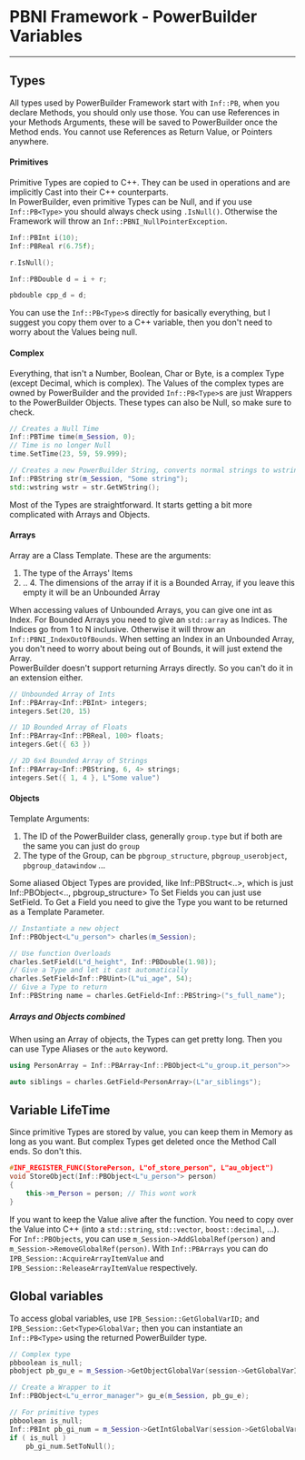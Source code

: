 # PBNI Framework - PowerBuilder Variables
---


## Types
All types used by PowerBuilder Framework start with `Inf::PB`, when you declare Methods, you should only use those. You can use References in your Methods Arguments, these will be saved to PowerBuilder once the Method ends. You cannot use References as Return Value, or Pointers anywhere.

#### Primitives
Primitive Types are copied to C++. They can be used in operations and are implicitly Cast into their C++ counterparts.  
In PowerBuilder, even primitive Types can be Null, and if you use `Inf::PB<Type>` you should always check using `.IsNull()`. Otherwise the Framework will throw an `Inf::PBNI_NullPointerException`.
```cpp
Inf::PBInt i(10);
Inf::PBReal r(6.75f);

r.IsNull();

Inf::PBDouble d = i + r;

pbdouble cpp_d = d;
```
You can use the ``Inf::PB<Type>``s directly for basically everything, but I suggest you copy them over to a C++ variable, then you don't need to worry about the Values being null.

#### Complex
Everything, that isn't a Number, Boolean, Char or Byte, is a complex Type (except Decimal, which is complex). The Values of the complex types are owned by PowerBuilder and the provided `Inf::PB<Type>`s are just Wrappers to the PowerBuilder Objects. These types can also be Null, so make sure to check.

```cpp
// Creates a Null Time
Inf::PBTime time(m_Session, 0);
// Time is no longer Null
time.SetTime(23, 59, 59.999);

// Creates a new PowerBuilder String, converts normal strings to wstrings
Inf::PBString str(m_Session, "Some string");
std::wstring wstr = str.GetWString();
```

Most of the Types are straightforward. It starts getting a bit more complicated with Arrays and Objects.
#### Arrays
Array are a Class Template. These are the arguments:

 1. The type of the Arrays' Items 
 2. .. 4. The dimensions of the array if it is a Bounded Array, if you leave this empty it will be an Unbounded Array

When accessing values of Unbounded Arrays, you can give one int as Index. For Bounded Arrays you need to give an `std::array` as Indices. The Indices go from 1 to N inclusive. Otherwise it will throw an `Inf::PBNI_IndexOutOfBounds`. When setting an Index in an Unbounded Array, you don't need to worry about being out of Bounds, it will just extend the Array.  
PowerBuilder doesn't support returning Arrays directly. So you can't do it in an extension either.

```cpp
// Unbounded Array of Ints
Inf::PBArray<Inf::PBInt> integers;
integers.Set(20, 15)

// 1D Bounded Array of Floats
Inf::PBArray<Inf::PBReal, 100> floats;
integers.Get({ 63 })

// 2D 6x4 Bounded Array of Strings
Inf::PBArray<Inf::PBString, 6, 4> strings;
integers.Set({ 1, 4 }, L"Some value")
```

#### Objects
Template Arguments:

 1. The ID of the PowerBuilder class, generally `group.type` but if both are the same you can just do `group`
 2. The type of the Group, can be `pbgroup_structure`, `pbgroup_userobject`, `pbgroup_datawindow` ...

Some aliased Object Types are provided, like Inf::PBStruct<..>, which is just Inf::PBObject<.., pbgroup_structure>
To Set Fields you can just use SetField. To Get a Field you need to give the Type you want to be returned as a Template Parameter. 

```cpp
// Instantiate a new object
Inf::PBObject<L"u_person"> charles(m_Session);

// Use function Overloads
charles.SetField(L"d_height", Inf::PBDouble(1.98));
// Give a Type and let it cast automatically
charles.SetField<Inf::PBUint>(L"ui_age", 54);
// Give a Type to return
Inf::PBString name = charles.GetField<Inf::PBString>("s_full_name");

```

##### Arrays and Objects combined
When using an Array of objects, the Types can get pretty long. Then you can use Type Aliases or the `auto` keyword. 

```cpp
using PersonArray = Inf::PBArray<Inf::PBObject<L"u_group.it_person">>

auto siblings = charles.GetField<PersonArray>(L"ar_siblings");
```


## Variable LifeTime
Since primitive Types are stored by value, you can keep them in Memory as long as you want. But complex Types get deleted once the Method Call ends. So don't this.

```cpp
#INF_REGISTER_FUNC(StorePerson, L"of_store_person", L"au_object")
void StoreObject(Inf::PBObject<L"u_person"> person)
{
    this->m_Person = person; // This wont work
}
```

If you want to keep the Value alive after the function. You need to copy over the Value into C++ (into a `std::string`, `std::vector`, `boost::decimal`, ...).  
For ``Inf::PBObjects``, you can use `m_Session->AddGlobalRef(person)` and `m_Session->RemoveGlobalRef(person)`. With ``Inf::PBArrays`` you can do `IPB_Session::AcquireArrayItemValue` and `IPB_Session::ReleaseArrayItemValue` respectively.


## Global variables
To access global variables, use `IPB_Session::GetGlobalVarID;` and `IPB_Session::Get<Type>GlobalVar;` then you can instantiate an `Inf::PB<Type>` using the returned PowerBuilder type.

```cpp	
// Complex type
pbboolean is_null;
pbobject pb_gu_e = m_Session->GetObjectGlobalVar(session->GetGlobalVarID(L"gu_e"), is_null);

// Create a Wrapper to it
Inf::PBObject<L"u_error_manager"> gu_e(m_Session, pb_gu_e);

// For primitive types
pbboolean is_null;
Inf::PBInt pb_gi_num = m_Session->GetIntGlobalVar(session->GetGlobalVarID(L"gi_num"), is_null);
if ( is_null )
    pb_gi_num.SetToNull();
```
